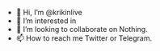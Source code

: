 - 👋 Hi, I’m @krikinlive
- 👀 I’m interested in   
- 💞️ I’m looking to collaborate on Nothing.
- 📫 How to reach me Twitter or Telegram.
